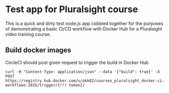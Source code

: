 # Test app for Pluralsight course

This is a quick and dirty test node.js app cobbled together for the purposes of demonstrating a basic CI/CD workflow 
with Docker Hub for a Pluralsight video training course.

## Build docker images

CircleCI should post given request to trigger the build in Docker Hub

    curl -H "Content-Type: application/json" --data '{"build": true}' -X POST https://registry.hub.docker.com/u/pkk82/courses_pluralsight_docker-ci-workflows-2015/trigger/{!!! token}/